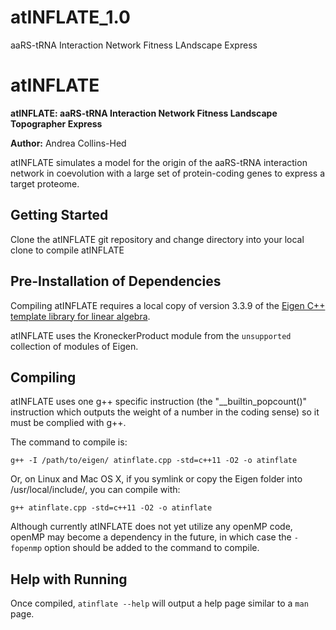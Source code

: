 # atINFLATE_1.0
aaRS-tRNA Interaction Network Fitness LAndscape Express

# atINFLATE

**atINFLATE: aaRS-tRNA Interaction Network Fitness Landscape
Topographer Express**

**Author:** Andrea Collins-Hed

atINFLATE simulates a model for the origin of the aaRS-tRNA
interaction network in coevolution with a large set of protein-coding
genes to express a target proteome. 

## Getting Started

Clone the atINFLATE git repository and change directory into your local
clone to compile atINFLATE

## Pre-Installation of Dependencies

Compiling atINFLATE requires a local copy of version 3.3.9 of the
[Eigen C++ template library for linear
algebra](https://eigen.tuxfamily.org/dox/GettingStarted.html). 

atINFLATE uses the KroneckerProduct module from the `unsupported`
collection of modules of Eigen.

## Compiling

atINFLATE uses one g++ specific instruction (the
"__builtin_popcount()" instruction which outputs the weight of a
number in the coding sense) so it must be complied with g++. 

The command to compile is:

`g++ -I /path/to/eigen/ atinflate.cpp -std=c++11 -O2 -o atinflate`

Or, on Linux and Mac OS X, if you symlink or copy the Eigen folder into
/usr/local/include/, you can compile with: 

`g++ atinflate.cpp -std=c++11 -O2 -o atinflate`

Although currently atINFLATE does not yet utilize any openMP code, openMP may
become a dependency in the future, in which case the `-fopenmp` option
should be added to the command to compile. 

## Help with Running 

Once compiled, `atinflate --help` will output a help page similar to a
`man` page.
